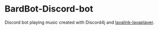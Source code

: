 # BardBot-Discord-bot
Discord bot playing music created with Discord4j and [lavalink-lavaplayer](https://github.com/lavalink-devs/lavaplayer).
